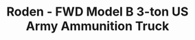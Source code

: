---
layout: product
title: "Roden - FWD Model B 3-ton US Army Ammunition Truck"
price: "TBA" 
desc: "N/A"
img_path: "/assets/img/RO736.webp"
brand: "N/A"
available: false
special_offer: false
new: false
soon: false
cat: "010000"
subcat: "013900"
subsubcat: "0N/A"
sifra: "RO736"
popular: false
spec: false
---